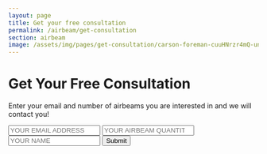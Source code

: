 ```yaml
---
layout: page
title: Get your free consultation
permalink: /airbeam/get-consultation
section: airbeam
image: /assets/img/pages/get-consultation/carson-foreman-cuuHNrzr4mQ-unsplash.jpg.jpg
---
```


<div class="get-consultation">
  <div class="save-10__container">
    <h1 class="save-10__heading heading heading--large">Get Your Free Consultation</h1>
    <p class="save-10__paragraph">Enter your email and number of&nbsp;airbeams you are interested in and we will contact you!</p>
    <form class="save-10__form">
      <input type="email" placeholder="YOUR EMAIL ADDRESS" class="save-10__input u--block" />
      <input type="number" placeholder="YOUR AIRBEAM QUANTITY" class="save-10__input u--block" />
      <input type="text" placeholder="YOUR NAME" class="save-10__input u--block" />
      <input type="submit" value="Submit" class="button button--cta input--full-width" />
    </form>
  </div>
</div>
